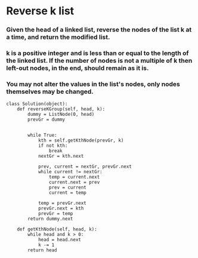 # Reverse k list

### Given the head of a linked list, reverse the nodes of the list k at a time, and return the modified list.

### k is a positive integer and is less than or equal to the length of the linked list. If the number of nodes is not a multiple of k then left-out nodes, in the end, should remain as it is.

### You may not alter the values in the list's nodes, only nodes themselves may be changed.


```
class Solution(object):
    def reverseKGroup(self, head, k):
        dummy = ListNode(0, head)
        prevGr = dummy
        
        
        while True:
            kth = self.getKthNode(prevGr, k)
            if not kth:
                break
            nextGr = kth.next

            prev, current = nextGr, prevGr.next
            while current != nextGr:
                temp = current.next
                current.next = prev
                prev = current
                current = temp
            
            temp = prevGr.next
            prevGr.next = kth
            prevGr = temp
        return dummy.next

    def getKthNode(self, head, k):
        while head and k > 0:
            head = head.next
            k -= 1
        return head
        
```

#### 